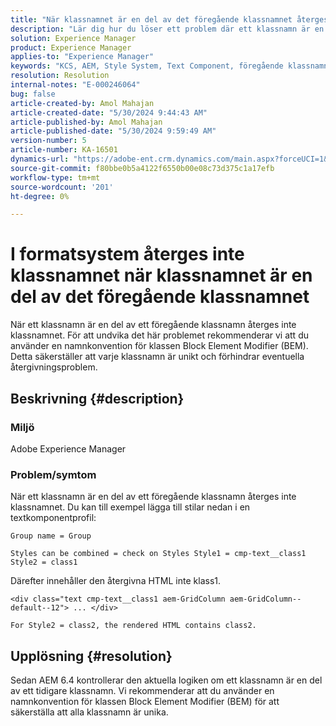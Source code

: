 ```yaml
---
title: "När klassnamnet är en del av det föregående klassnamnet återges inte klassnamnet i formatsystemet"
description: "Lär dig hur du löser ett problem där ett klassnamn är en del av ett tidigare klassnamn i Adobe Experience Manager. Använd namnkonventionen för BEM-klassen."
solution: Experience Manager
product: Experience Manager
applies-to: "Experience Manager"
keywords: "KCS, AEM, Style System, Text Component, föregående klassnamn, BEM"
resolution: Resolution
internal-notes: "E-000246064"
bug: false
article-created-by: Amol Mahajan
article-created-date: "5/30/2024 9:44:43 AM"
article-published-by: Amol Mahajan
article-published-date: "5/30/2024 9:59:49 AM"
version-number: 5
article-number: KA-16501
dynamics-url: "https://adobe-ent.crm.dynamics.com/main.aspx?forceUCI=1&pagetype=entityrecord&etn=knowledgearticle&id=128bc938-691e-ef11-840a-6045bd06fa9d"
source-git-commit: f80bbe0b5a4122f6550b00e08c73d375c1a17efb
workflow-type: tm+mt
source-wordcount: '201'
ht-degree: 0%

---
```


# I formatsystem återges inte klassnamnet när klassnamnet är en del av det föregående klassnamnet


När ett klassnamn är en del av ett föregående klassnamn återges inte klassnamnet. För att undvika det här problemet rekommenderar vi att du använder en namnkonvention för klassen Block Element Modifier (BEM). Detta säkerställer att varje klassnamn är unikt och förhindrar eventuella återgivningsproblem.

## Beskrivning {#description}


### <b>Miljö</b>

Adobe Experience Manager



### <b>Problem/symtom</b>

När ett klassnamn är en del av ett föregående klassnamn återges inte klassnamnet. Du kan till exempel lägga till stilar nedan i en textkomponentprofil:


```
Group name = Group
```


`Styles can be combined = check on Styles Style1 = cmp-text__class1 Style2 = class1`



Därefter innehåller den återgivna HTML inte klass1.


```
<div class="text cmp-text__class1 aem-GridColumn aem-GridColumn--default--12"> ... </div>
```


`For Style2 = class2, the rendered HTML contains class2.`


## Upplösning {#resolution}


Sedan AEM 6.4 kontrollerar den aktuella logiken om ett klassnamn är en del av ett tidigare klassnamn. Vi rekommenderar att du använder en namnkonvention för klassen Block Element Modifier (BEM) för att säkerställa att alla klassnamn är unika.

